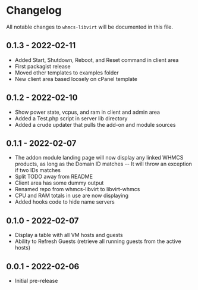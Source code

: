 # Changelog

All notable changes to `whmcs-libvirt` will be documented in this file.

## 0.1.3 - 2022-02-11

- Added Start, Shutdown, Reboot, and Reset command in client area
- First packagist release
- Moved other templates to examples folder
- New client area based loosely on cPanel template

## 0.1.2 - 2022-02-10

- Show power state, vcpus, and ram in client and admin area
- Added a Test.php script in server lib directory
- Added a crude updater that pulls the add-on and module sources 

## 0.1.1 - 2022-02-07

- The addon module landing page will now display any linked WHMCS products, as long as the Domain ID matches
-- It will throw an exception if two IDs matches
- Split TODO away from README
- Client area has some dummy output
- Renamed repo from whmcs-libvirt to libvirt-whmcs
- CPU and RAM totals in use are now displaying
- Added hooks code to hide name servers

## 0.1.0 - 2022-02-07

- Display a table with all VM hosts and guests
- Ability to Refresh Guests (retrieve all running guests from the active hosts)

## 0.0.1 - 2022-02-06

- Initial pre-release